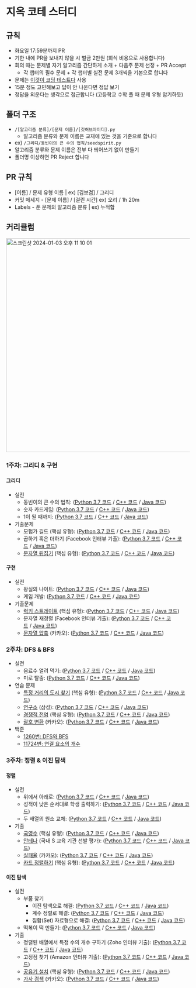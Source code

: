 # 지옥 코테 스터디

## 규칙

- 화요일 17:59분까지 PR
- 기한 내에 PR을 보내지 않을 시 벌금 2만원 (회식 비용으로 사용합니다)
- 회의 때는 문제별 자기 알고리즘 간단하게 소개 + 다음주 문제 선정 + PR Accept
  - 각 챕터의 필수 문제 + 각 챕터별 실전 문제 3개씩을 기본으로 합니다
- 문제는 [이것이 코딩 테스트다](https://github.com/ndb796/python-for-coding-test) 사용
- 15분 정도 고민해보고 답이 안 나온다면 정답 보기
- 정답을 외운다는 생각으로 접근합니다 (고등학교 수학 풀 때 문제 유형 암기하듯)

## 폴더 구조

- `/[알고리즘 분류]/[문제 이름]/[깃허브아이디].py`
  - 알고리즘 분류와 문제 이름은 교재에 있는 것을 기준으로 합니다
- ex) `/그리디/동빈이의 큰 수의 법칙/seedspirit.py`
- 알고리즘 분류와 문제 이름은 전부 다 띄어쓰기 없이 만들기
- 폴더명 이상하면 PR Reject 합니다

## PR 규칙

- [이름] / 문제 유형 이름 | ex) [김보겸] / 그리디
- 커밋 메세지 - [문제 이름] / [걸린 시간] ex) 오리 / 1h 20m
- Labels - 푼 문제의 알고리즘 분류 | ex) 누적합

## 커리큘럼
<img width="585" alt="스크린샷 2024-01-03 오후 11 10 01" src="https://github.com/coding-test-break-through/algorithm/assets/109015852/af097f91-bff5-494b-9a99-af59b854b6f2">


### 1주차: 그리디 & 구현
#### 그리디

- 실전
    - 동빈이의 큰 수의 법칙: ([Python 3.7 코드](https://github.com/ndb796/python-for-coding-test/blob/master/3/2.py) / [C++ 코드](https://github.com/ndb796/python-for-coding-test/blob/master/3/2.cpp) / [Java 코드](https://github.com/ndb796/python-for-coding-test/blob/master/3/2.java))
    - 숫자 카드게임: ([Python 3.7 코드](https://github.com/ndb796/python-for-coding-test/blob/master/3/4.py) / [C++ 코드](https://github.com/ndb796/python-for-coding-test/blob/master/3/4.cpp) / [Java 코드](https://github.com/ndb796/python-for-coding-test/blob/master/3/4.java))
    - 1이 될 때까지: ([Python 3.7 코드](https://github.com/ndb796/python-for-coding-test/blob/master/3/6.py) / [C++ 코드](https://github.com/ndb796/python-for-coding-test/blob/master/3/6.cpp) / [Java 코드](https://github.com/ndb796/python-for-coding-test/blob/master/3/6.java))
- 기출문제
    - 모험가 길드 (핵심 유형): ([Python 3.7 코드](https://github.com/ndb796/python-for-coding-test/blob/master/11/1.py) / [C++ 코드](https://github.com/ndb796/python-for-coding-test/blob/master/11/1.cpp) / [Java 코드](https://github.com/ndb796/python-for-coding-test/blob/master/11/1.java))
    - 곱하기 혹은 더하기 (Facebook 인터뷰 기출): ([Python 3.7 코드](https://github.com/ndb796/python-for-coding-test/blob/master/11/2.py) / [C++ 코드](https://github.com/ndb796/python-for-coding-test/blob/master/11/2.cpp) / [Java 코드](https://github.com/ndb796/python-for-coding-test/blob/master/11/2.java))
    - [문자열 뒤집기](https://www.acmicpc.net/problem/1439) (핵심 유형): ([Python 3.7 코드](https://github.com/ndb796/python-for-coding-test/blob/master/11/3.py) / [C++ 코드](https://github.com/ndb796/python-for-coding-test/blob/master/11/3.cpp) / [Java 코드](https://github.com/ndb796/python-for-coding-test/blob/master/11/3.java))

#### 구현

- 실전
    - 왕실의 나이트: ([Python 3.7 코드](https://github.com/ndb796/python-for-coding-test/blob/master/4/3.py) / [C++ 코드](https://github.com/ndb796/python-for-coding-test/blob/master/4/3.cpp) / [Java 코드](https://github.com/ndb796/python-for-coding-test/blob/master/4/3.java))
    - 게임 개발: ([Python 3.7 코드](https://github.com/ndb796/python-for-coding-test/blob/master/4/4.py) / [C++ 코드](https://github.com/ndb796/python-for-coding-test/blob/master/4/4.cpp) / [Java 코드](https://github.com/ndb796/python-for-coding-test/blob/master/4/4.java))
- 기출문제
    - [럭키 스트레이트](https://www.acmicpc.net/problem/18406) (핵심 유형): ([Python 3.7 코드](https://github.com/ndb796/python-for-coding-test/blob/master/12/1.py) / [C++ 코드](https://github.com/ndb796/python-for-coding-test/blob/master/12/1.cpp) / [Java 코드](https://github.com/ndb796/python-for-coding-test/blob/master/12/1.java))
    - 문자열 재정렬 (Facebook 인터뷰 기출): ([Python 3.7 코드](https://github.com/ndb796/python-for-coding-test/blob/master/12/2.py) / [C++ 코드](https://github.com/ndb796/python-for-coding-test/blob/master/12/2.cpp) / [Java 코드](https://github.com/ndb796/python-for-coding-test/blob/master/12/2.java))
    - [문자열 압축](https://programmers.co.kr/learn/courses/30/lessons/60057) (카카오): ([Python 3.7 코드](https://github.com/ndb796/python-for-coding-test/blob/master/12/3.py) / [C++ 코드](https://github.com/ndb796/python-for-coding-test/blob/master/12/3.cpp) / [Java 코드](https://github.com/ndb796/python-for-coding-test/blob/master/12/3.java))
 


### 2주차: DFS & BFS

- 실전
    - 음료수 얼려 먹기: ([Python 3.7 코드](https://github.com/ndb796/python-for-coding-test/blob/master/5/10.py) / [C++ 코드](https://github.com/ndb796/python-for-coding-test/blob/master/5/10.cpp) / [Java 코드](https://github.com/ndb796/python-for-coding-test/blob/master/5/10.java))
    - 미로 탈출: ([Python 3.7 코드](https://github.com/ndb796/python-for-coding-test/blob/master/5/11.py) / [C++ 코드](https://github.com/ndb796/python-for-coding-test/blob/master/5/11.cpp) / [Java 코드](https://github.com/ndb796/python-for-coding-test/blob/master/5/11.java))
- 연습 문제
    - [특정 거리의 도시 찾기](https://www.acmicpc.net/problem/18352) (핵심 유형): ([Python 3.7 코드](https://github.com/ndb796/python-for-coding-test/blob/master/13/1.py) / [C++ 코드](https://github.com/ndb796/python-for-coding-test/blob/master/13/1.cpp) / [Java 코드](https://github.com/ndb796/python-for-coding-test/blob/master/13/1.java))
    - [연구소](https://www.acmicpc.net/problem/14502) (삼성): ([Python 3.7 코드](https://github.com/ndb796/python-for-coding-test/blob/master/13/2.py) / [C++ 코드](https://github.com/ndb796/python-for-coding-test/blob/master/13/2.cpp) / [Java 코드](https://github.com/ndb796/python-for-coding-test/blob/master/13/2.java))
    - [경쟁적 전염](https://www.acmicpc.net/problem/18405) (핵심 유형): ([Python 3.7 코드](https://github.com/ndb796/python-for-coding-test/blob/master/13/3.py) / [C++ 코드](https://github.com/ndb796/python-for-coding-test/blob/master/13/3.cpp) / [Java 코드](https://github.com/ndb796/python-for-coding-test/blob/master/13/3.java))
    - [괄호 변환](https://programmers.co.kr/learn/courses/30/lessons/60058) (카카오): ([Python 3.7 코드](https://github.com/ndb796/python-for-coding-test/blob/master/13/4.py) / [C++ 코드](https://github.com/ndb796/python-for-coding-test/blob/master/13/4.cpp) / [Java 코드](https://github.com/ndb796/python-for-coding-test/blob/master/13/4.java))
- 백준
    - [1260번: DFS와 BFS](https://www.acmicpc.net/problem/1260)
    - [11724번: 연결 요소의 개수](https://www.acmicpc.net/problem/11724)
 

### 3주차: 정렬 & 이진 탐색
#### 정렬

- 실전
    - 위에서 아래로: ([Python 3.7 코드](https://github.com/ndb796/python-for-coding-test/blob/master/6/10.py) / [C++ 코드](https://github.com/ndb796/python-for-coding-test/blob/master/6/10.cpp) / [Java 코드](https://github.com/ndb796/python-for-coding-test/blob/master/6/10.java))
    - 성적이 낮은 순서대로 학생 출력하기: ([Python 3.7 코드](https://github.com/ndb796/python-for-coding-test/blob/master/6/11.py) / [C++ 코드](https://github.com/ndb796/python-for-coding-test/blob/master/6/11.cpp) / [Java 코드](https://github.com/ndb796/python-for-coding-test/blob/master/6/11.java))
    - 두 배열의 원소 교체: ([Python 3.7 코드](https://github.com/ndb796/python-for-coding-test/blob/master/6/12.py) / [C++ 코드](https://github.com/ndb796/python-for-coding-test/blob/master/6/12.cpp) / [Java 코드](https://github.com/ndb796/python-for-coding-test/blob/master/6/12.java))
- 기출
    - [국영수](https://www.acmicpc.net/problem/10825) (핵심 유형): ([Python 3.7 코드](https://github.com/ndb796/python-for-coding-test/blob/master/14/1.py) / [C++ 코드](https://github.com/ndb796/python-for-coding-test/blob/master/14/1.cpp) / [Java 코드](https://github.com/ndb796/python-for-coding-test/blob/master/14/1.java))
    - [안테나](https://www.acmicpc.net/problem/18310) (국내 S 교육 기관 선발 평가): ([Python 3.7 코드](https://github.com/ndb796/python-for-coding-test/blob/master/14/2.py) / [C++ 코드](https://github.com/ndb796/python-for-coding-test/blob/master/14/2.cpp) / [Java 코드](https://github.com/ndb796/python-for-coding-test/blob/master/14/2.java))
    - [실패율](https://programmers.co.kr/learn/courses/30/lessons/42889) (카카오): ([Python 3.7 코드](https://github.com/ndb796/python-for-coding-test/blob/master/14/3.py) / [C++ 코드](https://github.com/ndb796/python-for-coding-test/blob/master/14/3.cpp) / [Java 코드](https://github.com/ndb796/python-for-coding-test/blob/master/14/3.java))
    - [카드 정렬하기](https://www.acmicpc.net/problem/1715) (핵심 유형): ([Python 3.7 코드](https://github.com/ndb796/python-for-coding-test/blob/master/14/4.py) / [C++ 코드](https://github.com/ndb796/python-for-coding-test/blob/master/14/4.cpp) / [Java 코드](https://github.com/ndb796/python-for-coding-test/blob/master/14/4.java))

#### 이진 탐색

- 실전
    - 부품 찾기
        - 이진 탐색으로 해결: ([Python 3.7 코드](https://github.com/ndb796/python-for-coding-test/blob/master/7/5.py) / [C++ 코드](https://github.com/ndb796/python-for-coding-test/blob/master/7/5.cpp) / [Java 코드](https://github.com/ndb796/python-for-coding-test/blob/master/7/5.java))
        - 계수 정렬로 해결: ([Python 3.7 코드](https://github.com/ndb796/python-for-coding-test/blob/master/7/6.py) / [C++ 코드](https://github.com/ndb796/python-for-coding-test/blob/master/7/6.cpp) / [Java 코드](https://github.com/ndb796/python-for-coding-test/blob/master/7/6.java))
        - 집합(Set) 자료형으로 해결: ([Python 3.7 코드](https://github.com/ndb796/python-for-coding-test/blob/master/7/7.py) / [C++ 코드](https://github.com/ndb796/python-for-coding-test/blob/master/7/7.cpp) / [Java 코드](https://github.com/ndb796/python-for-coding-test/blob/master/7/7.java))
    - 떡볶이 떡 만들기: ([Python 3.7 코드](https://github.com/ndb796/python-for-coding-test/blob/master/7/8.py) / [C++ 코드](https://github.com/ndb796/python-for-coding-test/blob/master/7/8.cpp) / [Java 코드](https://github.com/ndb796/python-for-coding-test/blob/master/7/8.java))
- 기출
    - 정렬된 배열에서 특정 수의 개수 구하기 (Zoho 인터뷰 기출): ([Python 3.7 코드](https://github.com/ndb796/python-for-coding-test/blob/master/15/1.py) / [C++ 코드](https://github.com/ndb796/python-for-coding-test/blob/master/15/1.cpp) / [Java 코드](https://github.com/ndb796/python-for-coding-test/blob/master/15/1.java))
    - 고정점 찾기 (Amazon 인터뷰 기출): ([Python 3.7 코드](https://github.com/ndb796/python-for-coding-test/blob/master/15/2.py) / [C++ 코드](https://github.com/ndb796/python-for-coding-test/blob/master/15/2.cpp) / [Java 코드](https://github.com/ndb796/python-for-coding-test/blob/master/15/2.java))
    - [공유기 설치](https://www.acmicpc.net/problem/2110) (핵심 유형): ([Python 3.7 코드](https://github.com/ndb796/python-for-coding-test/blob/master/15/3.py) / [C++ 코드](https://github.com/ndb796/python-for-coding-test/blob/master/15/3.cpp) / [Java 코드](https://github.com/ndb796/python-for-coding-test/blob/master/15/3.java))
    - [가사 검색](https://programmers.co.kr/learn/courses/30/lessons/60060) (카카오): ([Python 3.7 코드](https://github.com/ndb796/python-for-coding-test/blob/master/15/4.py) / [C++ 코드](https://github.com/ndb796/python-for-coding-test/blob/master/15/4.cpp) / [Java 코드](https://github.com/ndb796/python-for-coding-test/blob/master/15/4.java))

